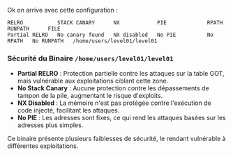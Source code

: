 Ok on arrive avec cette configuration :

```
RELRO           STACK CANARY      NX            PIE             RPATH      RUNPATH      FILE
Partial RELRO   No canary found   NX disabled   No PIE          No RPATH   No RUNPATH   /home/users/level01/level01
```

### Sécurité du Binaire `/home/users/level01/level01`

- **Partial RELRO** : Protection partielle contre les attaques sur la table GOT, mais vulnérable aux exploitations ciblant cette zone.
- **No Stack Canary** : Aucune protection contre les dépassements de tampon de la pile, augmentant le risque d'exploits.
- **NX Disabled** : La mémoire n'est pas protégée contre l'exécution de code injecté, facilitant les attaques.
- **No PIE** : Les adresses sont fixes, ce qui rend les attaques basées sur les adresses plus simples.

Ce binaire présente plusieurs faiblesses de sécurité, le rendant vulnérable à différentes exploitations.


